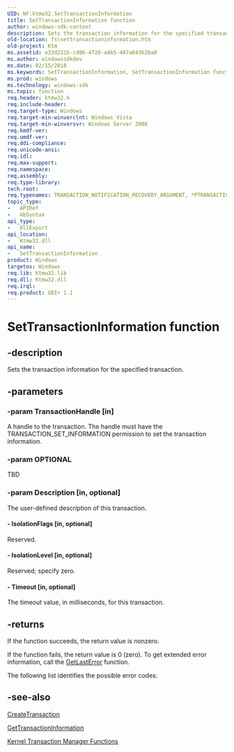```yaml
---
UID: NF:ktmw32.SetTransactionInformation
title: SetTransactionInformation function
author: windows-sdk-content
description: Sets the transaction information for the specified transaction.
old-location: fs\settransactioninformation.htm
old-project: Ktm
ms.assetid: e33d221b-cd06-4f20-a4b5-407a04362ba0
ms.author: windowssdkdev
ms.date: 02/15/2018
ms.keywords: SetTransactionInformation, SetTransactionInformation function [Files], fs.settransactioninformation, ktmw32/SetTransactionInformation
ms.prod: windows
ms.technology: windows-sdk
ms.topic: function
req.header: ktmw32.h
req.include-header: 
req.target-type: Windows
req.target-min-winverclnt: Windows Vista
req.target-min-winversvr: Windows Server 2008
req.kmdf-ver: 
req.umdf-ver: 
req.ddi-compliance: 
req.unicode-ansi: 
req.idl: 
req.max-support: 
req.namespace: 
req.assembly: 
req.type-library: 
tech.root: 
req.typenames: TRANSACTION_NOTIFICATION_RECOVERY_ARGUMENT, *PTRANSACTION_NOTIFICATION_RECOVERY_ARGUMENT
topic_type:
-	APIRef
-	kbSyntax
api_type:
-	DllExport
api_location:
-	Ktmw32.dll
api_name:
-	SetTransactionInformation
product: Windows
targetos: Windows
req.lib: Ktmw32.lib
req.dll: Ktmw32.dll
req.irql: 
req.product: GDI+ 1.1
---
```


# SetTransactionInformation function


## -description


Sets the transaction information for the specified transaction.


## -parameters




### -param TransactionHandle [in]

A handle to the transaction. The handle must have the TRANSACTION_SET_INFORMATION permission to set the transaction information.


### -param OPTIONAL

TBD


### -param Description [in, optional]

The user-defined description of this transaction.


#### - IsolationFlags [in, optional]

Reserved.


#### - IsolationLevel [in, optional]

Reserved; specify zero.


#### - Timeout [in, optional]

The timeout value, in milliseconds, for this transaction.


## -returns



If the function succeeds, the return value is nonzero.

If the function fails, the return value is 0 (zero). To get extended error information, call the <a href="https://msdn.microsoft.com/d852e148-985c-416f-a5a7-27b6914b45d4">GetLastError</a> function.


The following list identifies the possible error codes:






## -see-also




<a href="https://msdn.microsoft.com/578bda35-bd35-4f6d-8366-a4bfb4dbfe42">CreateTransaction</a>



<a href="https://msdn.microsoft.com/5ce3c96a-629e-49d0-8ec4-f9bf76af99ac">GetTransactionInformation</a>



<a href="https://msdn.microsoft.com/e9704ea8-e67d-4278-b77e-1d4787224d52">Kernel Transaction Manager Functions</a>
 

 

